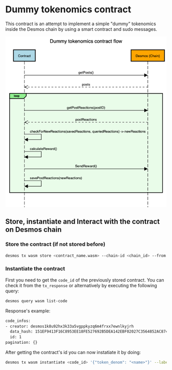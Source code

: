# Dummy tokenomics contract
This contract is an attempt to implement a simple "dummy" tokenomics
inside the Desmos chain by using a smart contract and sudo messages.

![dummy-tokenomics-flow](docs/dummy-tokenomics-flow.png)

## Store, instantiate and Interact with the contract on Desmos chain
### Store the contract (if not stored before)
```bash
desmos tx wasm store <contract_name.wasm> --chain-id <chain_id> --from <key_name> --gas 1050000
```
### Instantiate the contract
First you need to get the `code_id` of the previously stored contract.
You can check it from the `tx_response` or alternatively by executing the following query:
```bash
desmos query wasm list-code
```
Response's example:
```bash
code_infos:
- creator: desmos1k8u92hx3k33a5vgppkyzq6m4frxx7ewnlkyjrh
  data_hash: 151EF9413F16C8953EE18FE527692B5DEA142EBF02027C3564852AC874844B7A
  id: 1
pagination: {}
```
After getting the contract's id you can now instatiate it by doing:
```bash
desmos tx wasm instantiate <code_id> '{"token_denom": "<name>"}' --label <contract_name> --from <key_name> --chain-id <chain_id> --amount <amount>
```
